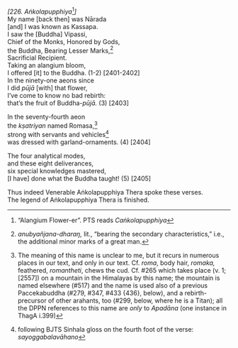 *\[226. Aṅkolapupphiya*[^1]*\]*  
My name \[back then\] was Nārada  
\[and\] I was known as Kassapa.  
I saw the \[Buddha\] Vipassi,  
Chief of the Monks, Honored by Gods,  
the Buddha, Bearing Lesser Marks,[^2]  
Sacrificial Recipient.  
Taking an alangium bloom,  
I offered \[it\] to the Buddha. (1-2) \[2401-2402\]  
In the ninety-one aeons since  
I did *pūjā* \[with\] that flower,  
I’ve come to know no bad rebirth:  
that’s the fruit of Buddha-*pūjā.* (3) \[2403\]

In the seventy-fourth aeon  
the *kṣatriyan* named Romasa,[^3]  
strong with servants and vehicles[^4]  
was dressed with garland-ornaments. (4) \[2404\]

The four analytical modes,  
and these eight deliverances,  
six special knowledges mastered,  
\[I have\] done what the Buddha taught! (5) \[2405\]

Thus indeed Venerable Aṅkolapupphiya Thera spoke these verses.  
The legend of Aṅkolapupphiya Thera is finished.  
[^1]: “Alangium Flower-er”. PTS reads *Caṅkolapupphiya*  
[^2]: *anubyañjana-dharaŋ,* lit., “bearing the secondary
    characteristics,” i.e., the additional minor marks of a great man.  
[^3]: The meaning of this name is unclear to me, but it recurs in
    numerous places in our text, and only in our text. Cf. *roma*, body
    hair, *romaka,* feathered, *romantheti*, chews the cud. Cf. \#265
    which takes place (v. 1; \[2557\]) on a mountain in the Himalayas by
    this name; the mountain is named elsewhere (\#517) and the name is
    used also of a previous Paccekabuddha (\#279, \#347, \#433 {436},
    below), and a rebirth-precursor of other arahants, too (\#299,
    below, where he is a Titan); all the DPPN references to this name
    are *only* to *Apadāna* (one instance in ThagA i.399)  
[^4]: following BJTS Sinhala gloss on the fourth foot of the verse:
    *sayoggabalavāhano*
